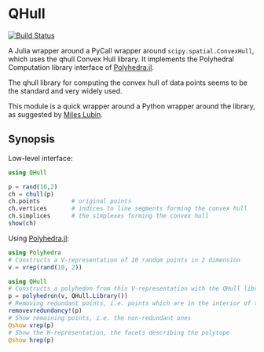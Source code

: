 QHull
=====
[![Build Status](https://travis-ci.org/JuliaPolyhedra/QHull.jl.svg)](https://travis-ci.org/JuliaPolyhedra/QHull.jl)


A Julia wrapper around a PyCall wrapper around `scipy.spatial.ConvexHull`, which uses the qhull Convex Hull library.
It implements the Polyhedral Computation library interface of [Polyhedra.jl](https://github.com/JuliaPolyhedra/Polyhedra.jl).

The qhull library for computing the convex hull of data points seems to be the standard and very widely used.

This module is a quick wrapper around a Python wrapper around the library, as suggested by [Miles Lubin](https://groups.google.com/d/topic/julia-users/e9m8t5W3TVs/discussion).

Synopsis
--------

Low-level interface:
```julia
using QHull

p = rand(10,2)
ch = chull(p)
ch.points         # original points
ch.vertices       # indices to line segments forming the convex hull
ch.simplices      # the simplexes forming the convex hull
show(ch)
```

Using [Polyhedra.jl](https://github.com/JuliaPolyhedra/Polyhedra.jl):
```julia
using Polyhedra
# Constructs a V-representation of 10 random points in 2 dimension
v = vrep(rand(10, 2))

using QHull
# Constructs a polyhedon from this V-representation with the QHull library
p = polyhedron(v, QHull.Library())
# Removing redundant points, i.e. points which are in the interior of the convex hull
removevredundancy!(p)
# Show remaining points, i.e. the non-redundant ones
@show vrep(p)
# Show the H-representation, the facets describing the polytope
@show hrep(p)
```
